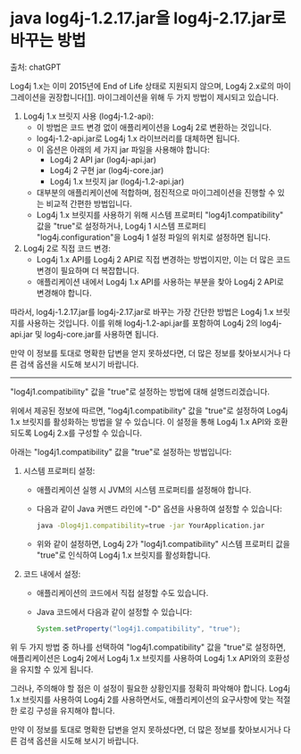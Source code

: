 # java log4j-1.2.17.jar을 log4j-2.17.jar로 바꾸는 방법

출처:  chatGPT

Log4j 1.x는 이미 2015년에 End of Life 상태로 지원되지 않으며, Log4j 2.x로의 마이그레이션을 권장합니다[[1](https://logging.apache.org/log4j/2.x/manual/migration.html)]. 마이그레이션을 위해 두 가지 방법이 제시되고 있습니다.

1. Log4j 1.x 브릿지 사용 (log4j-1.2-api):
   - 이 방법은 코드 변경 없이 애플리케이션을 Log4j 2로 변환하는 것입니다.
   - log4j-1.2-api.jar로 Log4j 1.x 라이브러리를 대체하면 됩니다.
   - 이 옵션은 아래의 세 가지 jar 파일을 사용해야 합니다:
     - Log4j 2 API jar (log4j-api.jar)
     - Log4j 2 구현 jar (log4j-core.jar)
     - Log4j 1.x 브릿지 jar (log4j-1.2-api.jar)
   - 대부분의 애플리케이션에 적합하며, 점진적으로 마이그레이션을 진행할 수 있는 비교적 간편한 방법입니다.
   - Log4j 1.x 브릿지를 사용하기 위해 시스템 프로퍼티 "log4j1.compatibility" 값을 "true"로 설정하거나, Log4j 1 시스템 프로퍼티 "log4j.configuration"을 Log4j 1 설정 파일의 위치로 설정하면 됩니다.
2. Log4j 2로 직접 코드 변경:
   - Log4j 1.x API를 Log4j 2 API로 직접 변경하는 방법이지만, 이는 더 많은 코드 변경이 필요하며 더 복잡합니다.
   - 애플리케이션 내에서 Log4j 1.x API를 사용하는 부분을 찾아 Log4j 2 API로 변경해야 합니다.

따라서, log4j-1.2.17.jar를 log4j-2.17.jar로 바꾸는 가장 간단한 방법은 Log4j 1.x 브릿지를 사용하는 것입니다. 이를 위해 log4j-1.2-api.jar를 포함하여 Log4j 2의 log4j-api.jar 및 log4j-core.jar를 사용하면 됩니다.

만약 이 정보를 토대로 명확한 답변을 얻지 못하셨다면, 더 많은 정보를 찾아보시거나 다른 검색 옵션을 시도해 보시기 바랍니다.



---

"log4j1.compatibility" 값을 "true"로 설정하는 방법에 대해 설명드리겠습니다.

위에서 제공된 정보에 따르면, "log4j1.compatibility" 값을 "true"로 설정하여 Log4j 1.x 브릿지를 활성화하는 방법을 알 수 있습니다. 이 설정을 통해 Log4j 1.x API와 호환되도록 Log4j 2.x를 구성할 수 있습니다.

아래는 "log4j1.compatibility" 값을 "true"로 설정하는 방법입니다:

1. 시스템 프로퍼티 설정:

   - 애플리케이션 실행 시 JVM의 시스템 프로퍼티를 설정해야 합니다.

   - 다음과 같이 Java 커맨드 라인에 "-D" 옵션을 사용하여 설정할 수 있습니다:

     ```bash
     java -Dlog4j1.compatibility=true -jar YourApplication.jar
     ```

   - 위와 같이 설정하면, Log4j 2가 "log4j1.compatibility" 시스템 프로퍼티 값을 "true"로 인식하여 Log4j 1.x 브릿지를 활성화합니다.

2. 코드 내에서 설정:

   - 애플리케이션의 코드에서 직접 설정할 수도 있습니다.

   - Java 코드에서 다음과 같이 설정할 수 있습니다:

     ```java
     System.setProperty("log4j1.compatibility", "true");
     ```

위 두 가지 방법 중 하나를 선택하여 "log4j1.compatibility" 값을 "true"로 설정하면, 애플리케이션은 Log4j 2에서 Log4j 1.x 브릿지를 사용하여 Log4j 1.x API와의 호환성을 유지할 수 있게 됩니다.

그러나, 주의해야 할 점은 이 설정이 필요한 상황인지를 정확히 파악해야 합니다. Log4j 1.x 브릿지를 사용하여 Log4j 2를 사용하면서도, 애플리케이션의 요구사항에 맞는 적절한 로깅 구성을 유지해야 합니다.

만약 이 정보를 토대로 명확한 답변을 얻지 못하셨다면, 더 많은 정보를 찾아보시거나 다른 검색 옵션을 시도해 보시기 바랍니다.

